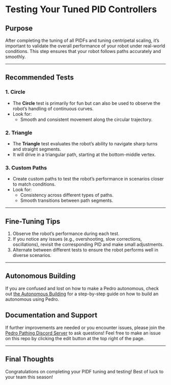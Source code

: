 # Testing Your Tuned PID Controllers

## Purpose

After completing the tuning of all PIDFs and tuning centripetal scaling, it’s important to validate the overall performance of your robot under real-world conditions. This step ensures that your robot follows paths accurately and smoothly.

---

## Recommended Tests

### 1. Circle
- The **Circle** test is primarily for fun but can also be used to observe the robot’s handling of continuous curves.
- Look for:
    - Smooth and consistent movement along the circular trajectory.

### 2. Triangle
- The **Triangle** test evaluates the robot’s ability to navigate sharp turns and straight segments.
- It will drive in a triangular path, starting at the bottom-middle vertex.

### 3. Custom Paths
- Create custom paths to test the robot’s performance in scenarios closer to match conditions.
- Look for:
    - Consistency across different types of paths.
    - Smooth transitions between path segments.

---

## Fine-Tuning Tips

1. Observe the robot’s performance during each test.
2. If you notice any issues (e.g., overshooting, slow corrections, oscillations), revisit the corresponding PID and make small adjustments.
3. Alternate between different tests to ensure the robot performs well in diverse scenarios.

---

## Autonomous Building
If you are confused and lost on how to make a Pedro autonomous, check out [the Autonomous Building](../examples/buildauto.md) for a step-by-step guide on how to build an autonomous using Pedro.

## Documentation and Support

If further improvements are needed or you encounter issues, please join the [Pedro Pathing Discord Server](https://discord.gg/2GfC4qBP5s) to ask questions!
Feel free to make an issue on this repo by clicking the edit button at the top right of the page.

---

## Final Thoughts

Congratulations on completing your PIDF tuning and testing! Best of luck to your team this season!
